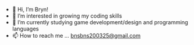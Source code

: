 - 👋 Hi, I’m Bryn!
- 👀 I’m interested in growing my coding skills
- 🌱 I’m currently studying game development/design and programming languages
- 📫 How to reach me ... bnsbns200325@gmail.com

<!---
brynnielou/brynnielou is a ✨ special ✨ repository because its `README.md` (this file) appears on your GitHub profile.
You can click the Preview link to take a look at your changes.
--->
